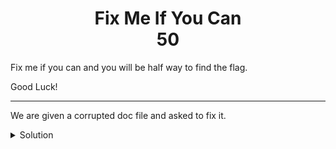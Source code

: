 <h1 align='center'>Fix Me If You Can<br>50</h1>

<p>

Fix me if you can and you will be half way to find the flag.

Good Luck!</p>
___


<p>

We are given a corrupted doc file and asked to fix it.

</p>

<details>
  <summary>Solution</summary>
  <p>
  
  1. Fixing the doc file: The correct signature for a doc file (first 8 bytes) is `D0 CF 11 E0 A1 B1 1A E1` but the given
  has `D0 CF 11 E0 A1 B1 1A 1E` as first byte, so by fixing the signature, we fix the doc file.
  2. Getting the flag: The fixed document has 27 pages, the first page contains the text<br>
  ```Hello, 

R U looking for the flag? (-:
You probably succeeded to fix me, now you should find me. 
I hope U R in the right direction, keep going…

Good Luck!
```
<br> And in page 19 contains an image and under it a text in white says:<br>

![Dickinson](image2.png)
```
Maybe 
she 
will 
help
you
```
<br> 

Using Google's image search, I found out that the picture is of [Velvalee Dickinson](https://en.wikipedia.org/wiki/Velvalee_Dickinson).
She used to be a spy for the Japanese during WWII and she used [steganographic messages](https://en.wikipedia.org/wiki/Steganography)
to leak information.<br>

Decoding the image using [LSB Steganography](https://itnext.io/steganography-101-lsb-introduction-with-python-4c4803e08041)
yields this: `48:UTFOQmUxTjBNemxoVGpCZklXNWZaREJqWHpGelgwNHhZek45`. The "48:" indicates the length of the code 
(which comes right after it). This code looks like a Base64 code. so when decoding it using Base64 decode we 
get: `Q1NBe1N0MzlhTjBfIW5fZDBjXzFzX04xYzN9` which also looks like a Base64 code, so when decoding it again using
Base64 I got the flag which is `CSA{St39aN0_!n_d0c_1s_N1c3}`

  </p>
</details>
